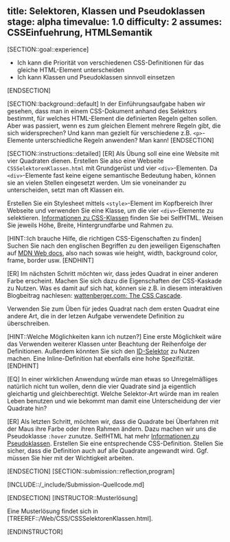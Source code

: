 title: Selektoren, Klassen und Pseudoklassen
stage: alpha
timevalue: 1.0
difficulty: 2
assumes: CSSEinfuehrung, HTMLSemantik
---

[SECTION::goal::experience]

 - Ich kann die Priorität von verschiedenen CSS-Definitionen für das gleiche HTML-Element unterscheiden
 - Ich kann Klassen und Pseudoklassen sinnvoll einsetzen

[ENDSECTION]

[SECTION::background::default]
In der Einführungsaufgabe haben wir gesehen, dass man in einem CSS-Dokument anhand des Selektors bestimmt,
für welches HTML-Element die definierten Regeln gelten sollen. 
Aber was passiert, wenn es zum gleichen Element mehrere Regeln gibt, die sich widersprechen?
Und kann man gezielt für verschiedene z.B. `<p>`-Elemente unterschiedliche Regeln anwenden?
Man kann!
[ENDSECTION]

[SECTION::instructions::detailed]
[ER] Als Übung soll eine eine Website mit vier Quadraten dienen. 
Erstellen Sie also eine Webseite `CSSSelektorenKlassen.html` mit Grundgerüst und vier 
`<div>`-Elementen. 
Da `<div>`-Elemente fast keine eigene semantische Bedeutung haben, können sie an vielen Stellen eingesetzt werden. 
Um sie voneinander zu unterscheiden, setzt man oft Klassen ein.

Erstellen Sie ein Stylesheet mittels `<style>`-Element im Kopfbereich Ihrer Webseite und 
verwenden Sie eine Klasse, um die vier `<div>`-Elemente zu selektieren. 
[Informationen zu CSS-Klassen](https://wiki.selfhtml.org/wiki/CSS-Klasse)
finden Sie bei SelfHTML. 
Weisen Sie jeweils Höhe, Breite, Hintergrundfarbe und Rahmen zu.

[HINT::Ich brauche Hilfe, die richtigen CSS-Eigenschaften zu finden]
Suchen Sie nach den englischen Begriffen zu den jeweiligen Eigenschaften auf 
[MDN Web docs](https://developer.mozilla.org),
also nach sowas wie height, width, background color, frame, border usw.
[ENDHINT]

[ER] Im nächsten Schritt möchten wir, dass jedes Quadrat in einer anderen Farbe erscheint. 
Machen Sie sich dazu die Eigenschaften der CSS-Kaskade zu Nutzen. 
Was es damit auf sich hat, können sie z.B. in diesem interaktiven Blogbeitrag nachlesen: 
[wattenberger.com: The CSS Cascade](https://2019.wattenberger.com/blog/css-cascade).

Verwenden Sie zum Üben für jedes Quadrat nach dem ersten Quadrat eine andere Art, 
die in der letzen Aufgabe verwendete Definition zu überschreiben.


[HINT::Welche Möglichkeiten kann ich nutzen?]
Eine erste Möglichkeit wäre das Verwenden weiterer Klassen unter Beachtung der Reihenfolge der Definitionen.
Außerdem könnten Sie sich den 
[ID-Selektor](https://wiki.selfhtml.org/wiki/CSS/Tutorials/Selektoren/einfacher_Selektor)
zu Nutzen machen.
Eine Inline-Definition hat ebenfalls eine hohe Spezifizität.
[ENDHINT]

[EQ] In einer wirklichen Anwendung würde man etwas so Unregelmäßiges natürlich nicht tun
wollen, denn die vier Quadrate sind ja eigentlich gleichartig und gleichberechtigt.
Welche Selektor-Art würde man im realen Leben benutzen
und wie bekommt man damit eine Unterscheidung der vier Quadrate hin?

[ER] Als letzten Schritt, möchten wir, dass die Quadrate bei Überfahren mit der Maus ihre Farbe
oder ihren Rahmen ändern. 
Dazu machen wir uns die Pseudoklasse `:hover` zunutze. 
SelfHTML hat mehr 
[Informationen zu Pseudoklassen](https://wiki.selfhtml.org/wiki/CSS/Tutorials/Selektoren/Pseudoklasse). 
Erstellen Sie eine entsprechende CSS-Definition. Stellen Sie sicher, 
dass die Definition auch auf alle Quadrate angewandt wird. 
Ggf. müssen Sie hier mit der Wichtigkeit arbeiten.

[ENDSECTION]
[SECTION::submission::reflection,program]

[INCLUDE::/_include/Submission-Quellcode.md]

[ENDSECTION]
[INSTRUCTOR::Musterlösung]

Eine Musterlösung findet sich in [TREEREF::/Web/CSS/CSSSelektorenKlassen.html].

[ENDINSTRUCTOR]

